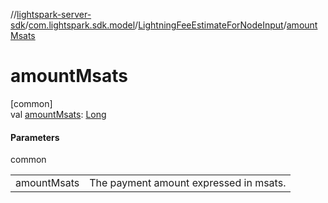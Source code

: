 //[lightspark-server-sdk](../../../index.md)/[com.lightspark.sdk.model](../index.md)/[LightningFeeEstimateForNodeInput](index.md)/[amountMsats](amount-msats.md)

# amountMsats

[common]\
val [amountMsats](amount-msats.md): [Long](https://kotlinlang.org/api/latest/jvm/stdlib/kotlin/-long/index.html)

#### Parameters

common

| | |
|---|---|
| amountMsats | The payment amount expressed in msats. |

